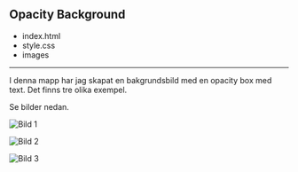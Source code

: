 ## Opacity Background

- index.html
- style.css
- images

---

I denna mapp har jag skapat en bakgrundsbild med en opacity box med text. Det finns tre olika exempel.

Se bilder nedan.

![Bild 1](/images//opacity.jpg)

![Bild 2](/images/opacity1.jpg.png)

![Bild 3](/images//opacity2.jpg)
